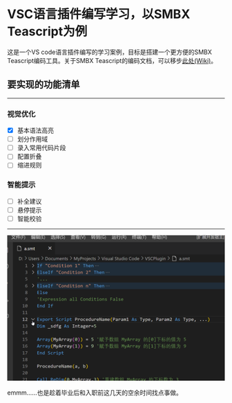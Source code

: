 # VSC语言插件编写学习，以SMBX Teascript为例

这是一个VS code语言插件编写的学习案例，目标是搭建一个更方便的SMBX Teascript编码工具。关于SMBX Teascript的编码文档，可以移步[此处(Wiki)](https://wiki.smbx.world/wiki/Category:TeaScript.vbs)。

## 要实现的功能清单

-----
### 视觉优化

- [x] 基本语法高亮
- [ ] 划分作用域
- [ ] 录入常用代码片段
- [ ] 配置折叠
- [ ] 缩进规则

### 智能提示

- [ ] 补全建议
- [ ] 悬停提示
- [ ] 智能校验

-----

<img src="res/readmeImgs/Snipaste_2022-06-29_17-07-46.png" style="zoom:50%;" />

emmm……也是趁着毕业后和入职前这几天的空余时间找点事做。